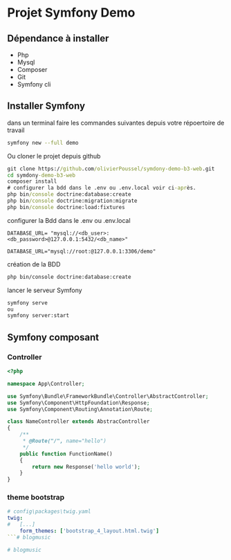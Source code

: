 # Projet Symfony Demo

## Dépendance à installer

- Php
- Mysql
- Composer
- Git
- Symfony cli

## Installer Symfony

dans un terminal faire les commandes suivantes depuis votre répoertoire de travail

```bash
symfony new --full demo
```
Ou cloner le projet depuis github
```cmd
git clone https://github.com/olivierPoussel/symdony-demo-b3-web.git
cd symdony-demo-b3-web
composer install
# configurer la bdd dans le .env ou .env.local voir ci-après.
php bin/console doctrine:database:create
php bin/console doctrine:migration:migrate
php bin/console doctrine:load:fixtures
```

configurer la Bdd dans le .env ou .env.local
```
DATABASE_URL= "mysql://<db_user>:<db_password>@127.0.0.1:5432/<db_name>"

DATABASE_URL="mysql://root:@127.0.0.1:3306/demo"
```

création de la BDD
```bash
php bin/console doctrine:database:create
```

lancer le serveur Symfony
```bash
symfony serve
ou
symfony server:start
```

## Symfony composant

### Controller

```php
<?php

namespace App\Controller;

use Symfony\Bundle\FrameworkBundle\Controller\AbstractController;
use Symfony\Component\HttpFoundation\Response;
use Symfony\Component\Routing\Annotation\Route;

class NameController extends AbstracController
{
    /**
     * @Route("/", name="hello")
     */
    public function FunctionName()
    {
        return new Response('hello world');
    }
}
```

### theme bootstrap

```yaml
# config\packages\twig.yaml
twig:
#   [...]
    form_themes: ['bootstrap_4_layout.html.twig']
```#   b l o g m u s i c  
 #   b l o g m u s i c  
 